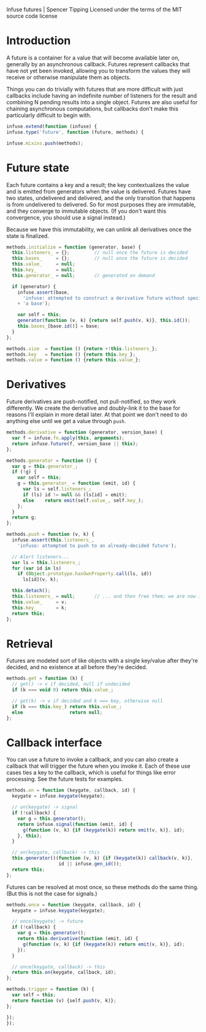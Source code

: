 Infuse futures | Spencer Tipping
Licensed under the terms of the MIT source code license

# Introduction

A future is a container for a value that will become available later on,
generally by an asynchronous callback. Futures represent callbacks that have
not yet been invoked, allowing you to transform the values they will receive or
otherwise manipulate them as objects.

Things you can do trivially with futures that are more difficult with just
callbacks include having an indefinite number of listeners for the result and
combining N pending results into a single object. Futures are also useful for
chaining asynchronous computations, but callbacks don't make this particularly
difficult to begin with.

```js
infuse.extend(function (infuse) {
infuse.type('future', function (future, methods) {
```

```js
infuse.mixins.push(methods);
```

# Future state

Each future contains a key and a result; the key contextualizes the value and
is emitted from generators when the value is delivered. Futures have two
states, undelivered and delivered, and the only transition that happens is from
undelivered to delivered. So for most purposes they are immutable, and they
converge to immutable objects. (If you don't want this convergence, you should
use a signal instead.)

Because we have this immutability, we can unlink all derivatives once the state
is finalized.

```js
methods.initialize = function (generator, base) {
  this.listeners_ = {};         // null once the future is decided
  this.bases_     = {};         // null once the future is decided
  this.value_     = null;
  this.key_       = null;
  this.generator_ = null;       // generated on demand
```

```js
  if (generator) {
    infuse.assert(base,
      'infuse: attempted to construct a derivative future without specifying '
    + 'a base');
```

```js
    var self = this;
    generator(function (v, k) {return self.push(v, k)}, this.id());
    this.bases_[base.id()] = base;
  }
};
```

```js
methods.size  = function () {return +!this.listeners_};
methods.key   = function () {return this.key_};
methods.value = function () {return this.value_};
```

# Derivatives

Future derivatives are push-notified, not pull-notified, so they work
differently. We create the derivative and doubly-link it to the base for
reasons I'll explain in more detail later. At that point we don't need to do
anything else until we get a value through `push`.

```js
methods.derivative = function (generator, version_base) {
  var f = infuse.fn.apply(this, arguments);
  return infuse.future(f, version_base || this);
};
```

```js
methods.generator = function () {
  var g = this.generator_;
  if (!g) {
    var self = this;
    g = this.generator_ = function (emit, id) {
      var ls = self.listeners_;
      if (ls) id != null && (ls[id] = emit);
      else    return emit(self.value_, self.key_);
    };
  }
  return g;
};
```

```js
methods.push = function (v, k) {
  infuse.assert(this.listeners_,
    'infuse: attempted to push to an already-decided future');
```

```js
  // Alert listeners...
  var ls = this.listeners_;
  for (var id in ls)
    if (Object.prototype.hasOwnProperty.call(ls, id))
      ls[id](v, k);
```

```js
  this.detach();
  this.listeners_ = null;       // ... and then free them; we are now immutable
  this.value_     = v;
  this.key_       = k;
  return this;
};
```

# Retrieval

Futures are modeled sort of like objects with a single key/value after they're
decided, and no existence at all before they're decided.

```js
methods.get = function (k) {
  // get() -> v if decided, null if undecided
  if (k === void 0) return this.value_;
```

```js
  // get(k) -> v if decided and k === key, otherwise null
  if (k === this.key_) return this.value_;
  else                 return null;
};
```

# Callback interface

You can use a future to invoke a callback, and you can also create a callback
that will trigger the future when you invoke it. Each of these use cases ties a
key to the callback, which is useful for things like error processing. See the
future tests for examples.

```js
methods.on = function (keygate, callback, id) {
  keygate = infuse.keygate(keygate);
```

```js
  // on(keygate) -> signal
  if (!callback) {
    var g = this.generator();
    return infuse.signal(function (emit, id) {
      g(function (v, k) {if (keygate(k)) return emit(v, k)}, id);
    }, this);
  }
```

```js
  // on(keygate, callback) -> this
  this.generator()(function (v, k) {if (keygate(k)) callback(v, k)},
                   id || infuse.gen_id());
  return this;
};
```

Futures can be resolved at most once, so these methods do the same thing. (But
this is not the case for signals.)

```js
methods.once = function (keygate, callback, id) {
  keygate = infuse.keygate(keygate);
```

```js
  // once(keygate) -> future
  if (!callback) {
    var g = this.generator();
    return this.derivative(function (emit, id) {
      g(function (v, k) {if (keygate(k)) return emit(v, k)}, id);
    });
  }
```

```js
  // once(keygate, callback) -> this
  return this.on(keygate, callback, id);
};
```

```js
methods.trigger = function (k) {
  var self = this;
  return function (v) {self.push(v, k)};
};
```

```js
});
});

```
